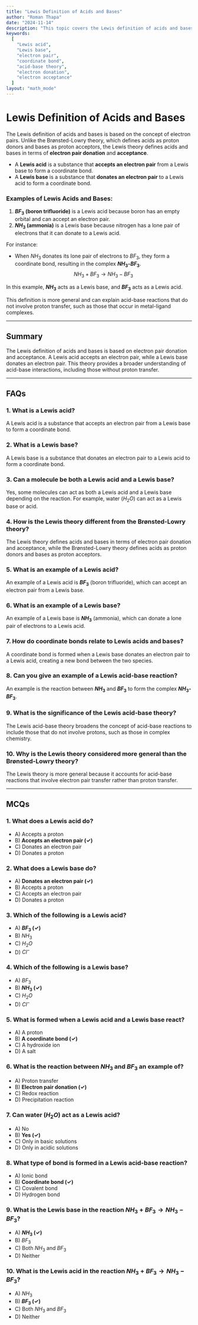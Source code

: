 ```yaml
---
title: "Lewis Definition of Acids and Bases" 
author: "Roman Thapa" 
date: "2024-11-14"
description: "This topic covers the Lewis definition of acids and bases, which focuses on the donation and acceptance of electron pairs rather than protons." 
keywords:
  [
    "Lewis acid",
    "Lewis base",
    "electron pair",
    "coordinate bond",
    "acid-base theory",
    "electron donation",
    "electron acceptance"
  ]
layout: "math_mode"
---
```


# Lewis Definition of Acids and Bases
The Lewis definition of acids and bases is based on the concept of electron pairs. Unlike the Brønsted-Lowry theory, which defines acids as proton donors and bases as proton acceptors, the Lewis theory defines acids and bases in terms of **electron pair donation** and **acceptance**.

- A **Lewis acid** is a substance that **accepts an electron pair** from a Lewis base to form a coordinate bond.
- A **Lewis base** is a substance that **donates an electron pair** to a Lewis acid to form a coordinate bond.

### Examples of Lewis Acids and Bases:
1. **$BF_3$ (boron trifluoride)** is a Lewis acid because boron has an empty orbital and can accept an electron pair.
2. **$NH_3$ (ammonia)** is a Lewis base because nitrogen has a lone pair of electrons that it can donate to a Lewis acid.

For instance:
- When $NH_3$ donates its lone pair of electrons to $BF_3$, they form a coordinate bond, resulting in the complex **$NH_3$-$BF_3$**.
  $$
  NH_3 + BF_3 \rightarrow NH_3-BF_3
  $$

In this example, **$NH_3$** acts as a Lewis base, and **$BF_3$** acts as a Lewis acid.

This definition is more general and can explain acid-base reactions that do not involve proton transfer, such as those that occur in metal-ligand complexes.

---

## Summary
The Lewis definition of acids and bases is based on electron pair donation and acceptance. A Lewis acid accepts an electron pair, while a Lewis base donates an electron pair. This theory provides a broader understanding of acid-base interactions, including those without proton transfer.

---

## FAQs

### 1. What is a Lewis acid?
A Lewis acid is a substance that accepts an electron pair from a Lewis base to form a coordinate bond.

### 2. What is a Lewis base?
A Lewis base is a substance that donates an electron pair to a Lewis acid to form a coordinate bond.

### 3. Can a molecule be both a Lewis acid and a Lewis base?
Yes, some molecules can act as both a Lewis acid and a Lewis base depending on the reaction. For example, water ($H_2O$) can act as a Lewis base or acid.

### 4. How is the Lewis theory different from the Brønsted-Lowry theory?
The Lewis theory defines acids and bases in terms of electron pair donation and acceptance, while the Brønsted-Lowry theory defines acids as proton donors and bases as proton acceptors.

### 5. What is an example of a Lewis acid?
An example of a Lewis acid is **$BF_3$** (boron trifluoride), which can accept an electron pair from a Lewis base.

### 6. What is an example of a Lewis base?
An example of a Lewis base is **$NH_3$** (ammonia), which can donate a lone pair of electrons to a Lewis acid.

### 7. How do coordinate bonds relate to Lewis acids and bases?
A coordinate bond is formed when a Lewis base donates an electron pair to a Lewis acid, creating a new bond between the two species.

### 8. Can you give an example of a Lewis acid-base reaction?
An example is the reaction between **$NH_3$** and **$BF_3$** to form the complex **$NH_3$-$BF_3$**.

### 9. What is the significance of the Lewis acid-base theory?
The Lewis acid-base theory broadens the concept of acid-base reactions to include those that do not involve protons, such as those in complex chemistry.

### 10. Why is the Lewis theory considered more general than the Brønsted-Lowry theory?
The Lewis theory is more general because it accounts for acid-base reactions that involve electron pair transfer rather than proton transfer.

---

## MCQs

### 1. What does a Lewis acid do?
- A) Accepts a proton
- B) **Accepts an electron pair (✓)**
- C) Donates an electron pair
- D) Donates a proton

### 2. What does a Lewis base do?
- A) **Donates an electron pair (✓)**
- B) Accepts a proton
- C) Accepts an electron pair
- D) Donates a proton

### 3. Which of the following is a Lewis acid?
- A) **$BF_3$ (✓)**
- B) $NH_3$
- C) $H_2O$
- D) $Cl^-$

### 4. Which of the following is a Lewis base?
- A) $BF_3$
- B) **$NH_3$ (✓)**
- C) $H_2O$
- D) $Cl^-$

### 5. What is formed when a Lewis acid and a Lewis base react?
- A) A proton
- B) **A coordinate bond (✓)**
- C) A hydroxide ion
- D) A salt

### 6. What is the reaction between $NH_3$ and $BF_3$ an example of?
- A) Proton transfer
- B) **Electron pair donation (✓)**
- C) Redox reaction
- D) Precipitation reaction

### 7. Can water ($H_2O$) act as a Lewis acid?
- A) No
- B) **Yes (✓)**
- C) Only in basic solutions
- D) Only in acidic solutions

### 8. What type of bond is formed in a Lewis acid-base reaction?
- A) Ionic bond
- B) **Coordinate bond (✓)**
- C) Covalent bond
- D) Hydrogen bond

### 9. What is the Lewis base in the reaction $NH_3 + BF_3 \rightarrow NH_3-BF_3$?
- A) **$NH_3$ (✓)**
- B) $BF_3$
- C) Both $NH_3$ and $BF_3$
- D) Neither

### 10. What is the Lewis acid in the reaction $NH_3 + BF_3 \rightarrow NH_3-BF_3$?
- A) $NH_3$
- B) **$BF_3$ (✓)**
- C) Both $NH_3$ and $BF_3$
- D) Neither
